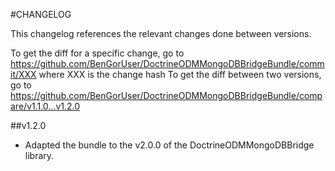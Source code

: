 #CHANGELOG

This changelog references the relevant changes done between versions.

To get the diff for a specific change, go to https://github.com/BenGorUser/DoctrineODMMongoDBBridgeBundle/commit/XXX where XXX is the change hash
To get the diff between two versions, go to https://github.com/BenGorUser/DoctrineODMMongoDBBridgeBundle/compare/v1.1.0...v1.2.0

##v1.2.0
* Adapted the bundle to the v2.0.0 of the DoctrineODMMongoDBBridge library.
